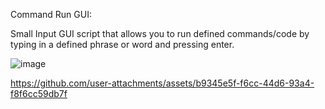 Command Run GUI:

Small Input GUI script that allows you to run defined commands/code by typing in a defined phrase or word and pressing enter.

![image](https://github.com/user-attachments/assets/a8062562-c961-41bf-b80c-a67a7edc7ace)





https://github.com/user-attachments/assets/b9345e5f-f6cc-44d6-93a4-f8f6cc59db7f



